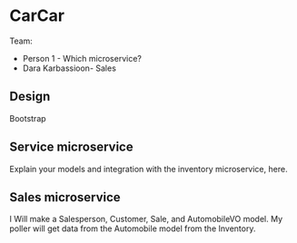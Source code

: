 # CarCar

Team:

* Person 1 - Which microservice?
* Dara Karbassioon- Sales

## Design
Bootstrap
## Service microservice

Explain your models and integration with the inventory
microservice, here.

## Sales microservice

I Will make a Salesperson, Customer, Sale, and AutomobileVO model. My poller will get data from the Automobile model from the Inventory.

